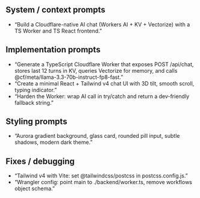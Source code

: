 ## System / context prompts
- “Build a Cloudflare-native AI chat (Workers AI + KV + Vectorize) with a TS Worker and TS React frontend.”

## Implementation prompts
- “Generate a TypeScript Cloudflare Worker that exposes POST /api/chat, stores last 12 turns in KV, queries Vectorize for memory, and calls @cf/meta/llama-3.3-70b-instruct-fp8-fast.”
- “Create a minimal React + Tailwind v4 chat UI with 3D tilt, smooth scroll, typing indicator.”
- “Harden the Worker: wrap AI call in try/catch and return a dev-friendly fallback string.”

## Styling prompts
- “Aurora gradient background, glass card, rounded pill input, subtle shadows, modern dark theme.”

## Fixes / debugging
- “Tailwind v4 with Vite: set @tailwindcss/postcss in postcss.config.js.”
- “Wrangler config: point main to ./backend/worker.ts, remove workflows object schema.”
